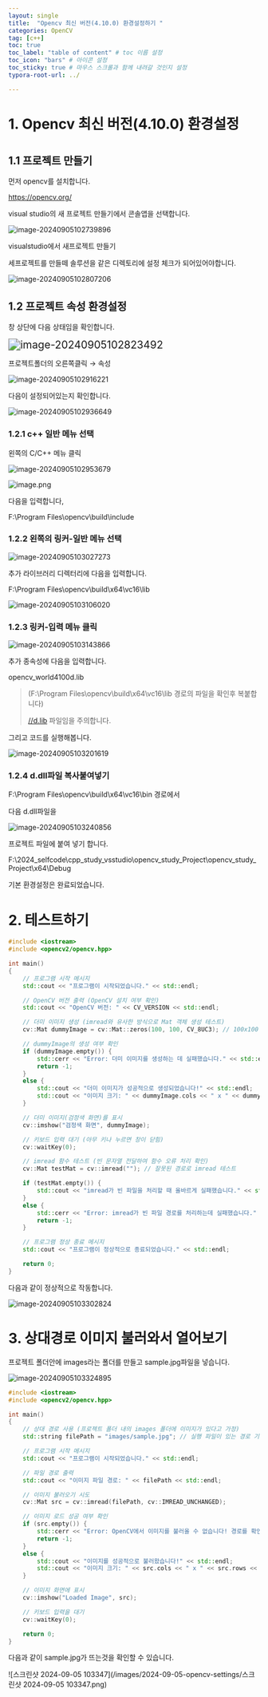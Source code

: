 ```yaml
---
layout: single
title:  "Opencv 최신 버전(4.10.0) 환경설정하기 "
categories: OpenCV
tag: [c++]
toc: true
toc_label: "table of content" # toc 이름 설정
toc_icon: "bars" # 아이콘 설정
toc_sticky: true # 마우스 스크롤과 함께 내려갈 것인지 설정
typora-root-url: ../

---
```






# 1. Opencv 최신 버전(4.10.0) 환경설정

#  

## 1.1 프로젝트 만들기

먼저 opencv를 설치합니다.

https://opencv.org/





visual studio의 새 프로젝트 만들기에서 콘솔앱을 선택합니다.

![image-20240905102739896](/images/2024-09-05-opencv-settings/image-20240905102739896.png)





visualstudio에서 새프로젝트 만들기

세프로젝트를 만들떼 솔루션을 같은 디렉토리에 설정 체크가 되어있어야합니다.

![image-20240905102807206](/images/2024-09-05-opencv-settings/image-20240905102807206.png)





## 1.2 프로젝트 속성 환경설정

창 상단에 다음 상태임을 확인합니다.

<img src="/images/2024-09-05-opencv-settings/image-20240905102823492.png" alt="image-20240905102823492" style="zoom:150%;" />

프로젝트폴더의 오른쪽클릭 → 속성

![image-20240905102916221](/images/2024-09-05-opencv-settings/image-20240905102916221.png)

다음이 설정되어있는지 확인합니다.

![image-20240905102936649](/images/2024-09-05-opencv-settings/image-20240905102936649.png)



### 1.2.1 c++ 일반 메뉴 선택

왼쪽의 C/C++ 메뉴 클릭

![image-20240905102953679](/images/2024-09-05-opencv-settings/image-20240905102953679.png)

![image.png](https://prod-files-secure.s3.us-west-2.amazonaws.com/28371a76-45b8-4a6b-b260-a8589b339055/d47a92b1-557f-4aec-9b5f-988d0f82d9e1/image.png)

다음을 입력합니다,

F:\Program Files\opencv\build\include




### 1.2.2 왼쪽의 링커-일반 메뉴 선택

![image-20240905103027273](/images/2024-09-05-opencv-settings/image-20240905103027273.png)

추가 라이브러리 디렉터리에 다음을 입력합니다.

F:\Program Files\opencv\build\x64\vc16\lib

![image-20240905103106020](/images/2024-09-05-opencv-settings/image-20240905103106020.png)





### 1.2.3 링커-입력 메뉴 클릭

![image-20240905103143866](/images/2024-09-05-opencv-settings/image-20240905103143866.png)

추가 종속성에 다음을 입력합니다.

opencv_world4100d.lib

> (F:\Program Files\opencv\build\x64\vc16\lib 경로의 파일을 확인후 복붙합니다)
>
> [//d.lib](http://d.lib) 파일임을 주의합니다.

그리고 코드를 실행해봅니다.

![image-20240905103201619](/images/2024-09-05-opencv-settings/image-20240905103201619.png)





### 1.2.4  d.dll파일 복사붙여넣기

F:\Program Files\opencv\build\x64\vc16\bin 경로에서

다음  d.dll파일을

![image-20240905103240856](/images/2024-09-05-opencv-settings/image-20240905103240856.png)

프로젝트 파일에 붙여 넣기 합니다.

F:\2024_selfcode\cpp_study_vsstudio\opencv_study_Project\opencv_study_Project\x64\Debug

기본 환경설정은 완료되었습니다.





# 2. 테스트하기

```c++
#include <iostream>
#include <opencv2/opencv.hpp>

int main()
{
    // 프로그램 시작 메시지
    std::cout << "프로그램이 시작되었습니다." << std::endl;

    // OpenCV 버전 출력 (OpenCV 설치 여부 확인)
    std::cout << "OpenCV 버전: " << CV_VERSION << std::endl;

    // 더미 이미지 생성 (imread와 유사한 방식으로 Mat 객체 생성 테스트)
    cv::Mat dummyImage = cv::Mat::zeros(100, 100, CV_8UC3); // 100x100 크기의 검정색 이미지

    // dummyImage의 생성 여부 확인
    if (dummyImage.empty()) {
        std::cerr << "Error: 더미 이미지를 생성하는 데 실패했습니다." << std::endl;
        return -1;
    }
    else {
        std::cout << "더미 이미지가 성공적으로 생성되었습니다!" << std::endl;
        std::cout << "이미지 크기: " << dummyImage.cols << " x " << dummyImage.rows << std::endl;
    }

    // 더미 이미지(검정색 화면)를 표시
    cv::imshow("검정색 화면", dummyImage);

    // 키보드 입력 대기 (아무 키나 누르면 창이 닫힘)
    cv::waitKey(0);

    // imread 함수 테스트 (빈 문자열 전달하여 함수 오류 처리 확인)
    cv::Mat testMat = cv::imread(""); // 잘못된 경로로 imread 테스트

    if (testMat.empty()) {
        std::cout << "imread가 빈 파일을 처리할 때 올바르게 실패했습니다." << std::endl;
    }
    else {
        std::cerr << "Error: imread가 빈 파일 경로를 처리하는데 실패했습니다." << std::endl;
        return -1;
    }

    // 프로그램 정상 종료 메시지
    std::cout << "프로그램이 정상적으로 종료되었습니다." << std::endl;

    return 0;
}
```

다음과 같이 정상적으로 작동합니다.

![image-20240905103302824](/images/2024-09-05-opencv-settings/image-20240905103302824.png)



# 3. 상대경로 이미지 불러와서 열어보기







프로젝트 폴더안에 images라는 폴더를 만들고 sample.jpg파일을 넣습니다.

![image-20240905103324895](/images/2024-09-05-opencv-settings/image-20240905103324895.png)



```c++
#include <iostream>
#include <opencv2/opencv.hpp>

int main()
{
    // 상대 경로 사용 (프로젝트 폴더 내의 images 폴더에 이미지가 있다고 가정)
    std::string filePath = "images/sample.jpg"; // 실행 파일이 있는 경로 기준으로 상대 경로 사용

    // 프로그램 시작 메시지
    std::cout << "프로그램이 시작되었습니다." << std::endl;

    // 파일 경로 출력
    std::cout << "이미지 파일 경로: " << filePath << std::endl;

    // 이미지 불러오기 시도
    cv::Mat src = cv::imread(filePath, cv::IMREAD_UNCHANGED);

    // 이미지 로드 성공 여부 확인
    if (src.empty()) {
        std::cerr << "Error: OpenCV에서 이미지를 불러올 수 없습니다! 경로를 확인하세요." << std::endl;
        return -1;
    }
    else {
        std::cout << "이미지를 성공적으로 불러왔습니다!" << std::endl;
        std::cout << "이미지 크기: " << src.cols << " x " << src.rows << std::endl;
    }

    // 이미지 화면에 표시
    cv::imshow("Loaded Image", src);

    // 키보드 입력을 대기
    cv::waitKey(0);

    return 0;
}


```











다음과 같이 sample.jpg가 뜨는것을 확인할 수 있습니다.

![스크린샷 2024-09-05 103347](/images/2024-09-05-opencv-settings/스크린샷 2024-09-05 103347.png)

